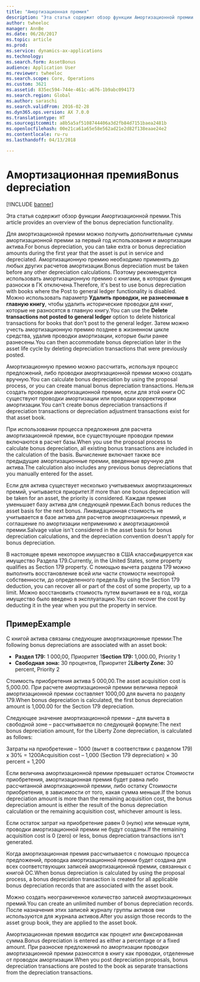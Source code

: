 ```yaml
---
title: "Амортизационная премия"
description: "Эта статья содержит обзор функции Амортизационной премии."
author: twheeloc
manager: AnnBe
ms.date: 06/20/2017
ms.topic: article
ms.prod: 
ms.service: dynamics-ax-applications
ms.technology: 
ms.search.form: AssetBonus
audience: Application User
ms.reviewer: twheeloc
ms.search.scope: Core, Operations
ms.custom: 3621
ms.assetid: 835ec594-744e-461c-a676-1b9abc094173
ms.search.region: Global
ms.author: saraschi
ms.search.validFrom: 2016-02-28
ms.dyn365.ops.version: AX 7.0.0
ms.translationtype: HT
ms.sourcegitcommit: a8b5a5af5108744406a3d2fb84d7151baea2481b
ms.openlocfilehash: 00e21ca61a65e58e562ad21e2d82f138eaae24e2
ms.contentlocale: ru-ru
ms.lasthandoff: 04/13/2018

---
```


# <a name="bonus-depreciation"></a><span data-ttu-id="674dc-103">Амортизационная премия</span><span class="sxs-lookup"><span data-stu-id="674dc-103">Bonus depreciation</span></span>

[!INCLUDE [banner](../includes/banner.md)]

<span data-ttu-id="674dc-104">Эта статья содержит обзор функции Амортизационной премии.</span><span class="sxs-lookup"><span data-stu-id="674dc-104">This article provides an overview of the bonus depreciation functionality.</span></span>

<span data-ttu-id="674dc-105">Для амортизационной премии можно получить дополнительные суммы амортизационной премии за первый год использования и амортизации актива.</span><span class="sxs-lookup"><span data-stu-id="674dc-105">For bonus depreciation, you can take extra or bonus depreciation amounts during the first year that the asset is put in service and depreciated.</span></span> <span data-ttu-id="674dc-106">Амортизационную премию необходимо применять до любых других расчетов амортизации.</span><span class="sxs-lookup"><span data-stu-id="674dc-106">Bonus depreciation must be taken before any other depreciation calculations.</span></span> <span data-ttu-id="674dc-107">Поэтому рекомендуется использовать амортизационную премию с книгами, в которых функция разноски в ГК отключена.</span><span class="sxs-lookup"><span data-stu-id="674dc-107">Therefore, it's best to use bonus depreciation with books where the Post to general ledger functionality is disabled.</span></span> <span data-ttu-id="674dc-108">Можно использовать параметр **Удалить проводки, не разнесенные в главную книгу**, чтобы удалить исторические проводки для книг, которые не разносятся в главную книгу.</span><span class="sxs-lookup"><span data-stu-id="674dc-108">You can use the **Delete transactions not posted to general ledger** option to delete historical transactions for books that don't post to the general ledger.</span></span> <span data-ttu-id="674dc-109">Затем можно учесть амортизационную премию позднее в жизненном цикле средства, удалив проводки амортизации, которые были ранее разнесены.</span><span class="sxs-lookup"><span data-stu-id="674dc-109">You can then accommodate bonus depreciation later in the asset life cycle by deleting depreciation transactions that were previously posted.</span></span> 

<span data-ttu-id="674dc-110">Амортизационную премию можно рассчитать, используя процесс предложений, либо проводки амортизационной премии можно создать вручную.</span><span class="sxs-lookup"><span data-stu-id="674dc-110">You can calculate bonus depreciation by using the proposal process, or you can create manual bonus depreciation transactions.</span></span> <span data-ttu-id="674dc-111">Нельзя создать проводки амортизационной премии, если для этой книги ОС существуют проводки амортизации или проводки корректировки амортизации.</span><span class="sxs-lookup"><span data-stu-id="674dc-111">You can't create bonus depreciation transactions if depreciation transactions or depreciation adjustment transactions exist for that asset book.</span></span>

<span data-ttu-id="674dc-112">При использовании процесса предложения для расчета амортизационной премии, все существующие проводки премии включаются в расчет базы.</span><span class="sxs-lookup"><span data-stu-id="674dc-112">When you use the proposal process to calculate bonus depreciation, all existing bonus transactions are included in the calculation of the basis.</span></span> <span data-ttu-id="674dc-113">Вычисление включает также все предыдущие амортизационные премии, введенные вручную для актива.</span><span class="sxs-lookup"><span data-stu-id="674dc-113">The calculation also includes any previous bonus depreciations that you manually entered for the asset.</span></span> 

<span data-ttu-id="674dc-114">Если для актива существует несколько учитываемых амортизационных премий, учитывается приоритет.</span><span class="sxs-lookup"><span data-stu-id="674dc-114">If more than one bonus depreciation will be taken for an asset, the priority is considered.</span></span> <span data-ttu-id="674dc-115">Каждая премия уменьшает базу актива для следующей премии.</span><span class="sxs-lookup"><span data-stu-id="674dc-115">Each bonus reduces the asset basis for the next bonus.</span></span> <span data-ttu-id="674dc-116">Ликвидационная стоимость не учитывается в базе актива для расчетов амортизационных премий, и соглашение по амортизации неприменимо к амортизационной премии.</span><span class="sxs-lookup"><span data-stu-id="674dc-116">Salvage value isn't considered in the asset basis for bonus depreciation calculations, and the depreciation convention doesn't apply for bonus depreciation.</span></span> 

<span data-ttu-id="674dc-117">В настоящее время некоторое имущество в США классифицируется как имущество Раздела 179.</span><span class="sxs-lookup"><span data-stu-id="674dc-117">Currently, in the United States, some property qualifies as Section 179 property.</span></span> <span data-ttu-id="674dc-118">С помощью вычета раздела 179 можно выполнить восстановление всей или части стоимости некоторой собственности, до определенного предела.</span><span class="sxs-lookup"><span data-stu-id="674dc-118">By using the Section 179 deduction, you can recover all or part of the cost of some property, up to a limit.</span></span> <span data-ttu-id="674dc-119">Можно восстановить стоимость путем вычитания ее в год, когда имущество было введено в эксплуатацию.</span><span class="sxs-lookup"><span data-stu-id="674dc-119">You can recover the cost by deducting it in the year when you put the property in service.</span></span>

## <a name="example"></a><span data-ttu-id="674dc-120">Пример</span><span class="sxs-lookup"><span data-stu-id="674dc-120">Example</span></span>
<span data-ttu-id="674dc-121">С книгой актива связаны следующие амортизационные премии:</span><span class="sxs-lookup"><span data-stu-id="674dc-121">The following bonus depreciations are associated with an asset book:</span></span>

-   <span data-ttu-id="674dc-122">**Раздел 179:** 1 000,00, Приоритет 1</span><span class="sxs-lookup"><span data-stu-id="674dc-122">**Section 179:** 1,000.00, Priority 1</span></span>
-   <span data-ttu-id="674dc-123">**Свободная зона:** 30 процентов, Приоритет 2</span><span class="sxs-lookup"><span data-stu-id="674dc-123">**Liberty Zone:** 30 percent, Priority 2</span></span>

<span data-ttu-id="674dc-124">Стоимость приобретения актива 5 000,00.</span><span class="sxs-lookup"><span data-stu-id="674dc-124">The asset acquisition cost is 5,000.00.</span></span> <span data-ttu-id="674dc-125">При расчете амортизационной премии величина первой амортизационной премии составляет 1000,00 для вычета по разделу 179.</span><span class="sxs-lookup"><span data-stu-id="674dc-125">When bonus depreciation is calculated, the first bonus depreciation amount is 1,000.00 for the Section 179 depreciation.</span></span> 

<span data-ttu-id="674dc-126">Следующее значение амортизационной премии – для вычета в свободной зоне – рассчитывается по следующей формуле:</span><span class="sxs-lookup"><span data-stu-id="674dc-126">The next bonus depreciation amount, for the Liberty Zone depreciation, is calculated as follows:</span></span> 

<span data-ttu-id="674dc-127">Затраты на приобретение – 1000 (вычет в соответствии с разделом 179) x 30% = 1200</span><span class="sxs-lookup"><span data-stu-id="674dc-127">Acquisition cost – 1,000 (Section 179 depreciation) × 30 percent = 1,200</span></span> 

<span data-ttu-id="674dc-128">Если величина амортизационной премии превышает остаток Стоимости приобретения, амортизационная премия будет равна либо рассчитанной амортизационной премии, либо остатку Стоимости приобретения, в зависимости от того, какая сумма меньше.</span><span class="sxs-lookup"><span data-stu-id="674dc-128">If the bonus depreciation amount is more than the remaining acquisition cost, the bonus depreciation amount is either the result of the bonus depreciation calculation or the remaining acquisition cost, whichever amount is less.</span></span> 

<span data-ttu-id="674dc-129">Если остаток затрат на приобретение равен 0 (нулю) или меньше нуля, проводки амортизационной премии не будут созданы.</span><span class="sxs-lookup"><span data-stu-id="674dc-129">If the remaining acquisition cost is 0 (zero) or less, bonus depreciation transactions isn't generated.</span></span> 

<span data-ttu-id="674dc-130">Когда амортизационная премия рассчитывается с помощью процесса предложений, проводка амортизационной премии будет создана для всех соответствующих записей амортизационной премии, связанных с книгой ОС.</span><span class="sxs-lookup"><span data-stu-id="674dc-130">When bonus depreciation is calculated by using the proposal process, a bonus depreciation transaction is created for all applicable bonus depreciation records that are associated with the asset book.</span></span> 

<span data-ttu-id="674dc-131">Можно создать неограниченное количество записей амортизационных премий.</span><span class="sxs-lookup"><span data-stu-id="674dc-131">You can create an unlimited number of bonus depreciation records.</span></span> <span data-ttu-id="674dc-132">После назначения этих записей журналу группы активов они используются для журнала активов.</span><span class="sxs-lookup"><span data-stu-id="674dc-132">After you assign those records to the asset group book, they are applied to the asset book.</span></span> 

<span data-ttu-id="674dc-133">Амортизационная премия вводится как процент или фиксированная сумма.</span><span class="sxs-lookup"><span data-stu-id="674dc-133">Bonus depreciation is entered as either a percentage or a fixed amount.</span></span> <span data-ttu-id="674dc-134">При разноске предложений по амортизации проводки амортизационной премии разносятся в книгу как проводки, отделенные от проводок амортизации.</span><span class="sxs-lookup"><span data-stu-id="674dc-134">When you post depreciation proposals, bonus depreciation transactions are posted to the book as separate transactions from the depreciation transactions.</span></span>




